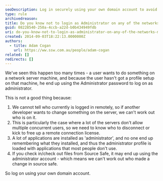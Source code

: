 ```yaml
---
seoDescription: Log in securely using your own domain account to avoid unauthorized access and maintain transparency on network machines.
type: rule
archivedreason:
title: Do you know not to login as Administrator on any of the networks machines?
guid: 08228540-250a-4ccb-a22d-b0b434949fdb
uri: do-you-know-not-to-login-as-administrator-on-any-of-the-networks-machines
created: 2014-09-03T18:22:13.0000000Z
authors:
  - title: Adam Cogan
    url: https://ww.ssw.com.au/people/adam-cogan
related: []
redirects: []
---
```


We've seen this happen too many times - a user wants to do something on a network server machine, and because the user hasn't got a profile setup on that machine, he end up using the Administrator password to log on as administrator.

<!--endintro-->

This is not a good thing because:

1. We cannot tell who currently is logged in remotely, so if another developer wants to change something on the server, we can't work out who is on it.
2. This is particularly the case where a lot of the servers don't allow multiple concurrent
   users, so we need to know who to disconnect or kick to free up a remote connection
   license.
3. A lot of applications are installed as 'administrator', and no one end up remembering
   what they installed, and thus the administrator profile is loaded with applications
   that most people don't use.
4. If you check in/check out files from Source Safe, it may end up using the administrator
   account - which means we can't work out who made a change in source safe.

So log on using your own domain account.
